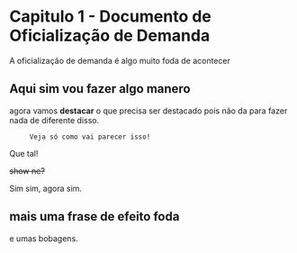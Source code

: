 # Capitulo 1 - Documento de Oficialização de Demanda

A oficialização de demanda é algo muito foda de acontecer

## Aqui sim vou fazer algo manero

agora vamos **destacar** o que precisa ser destacado pois não da para
fazer nada de diferente disso.

         Veja só como vai parecer isso!

Que tal!

~~show ne?~~

Sim sim, agora sim.

## mais uma frase de efeito foda 
e umas bobagens.


